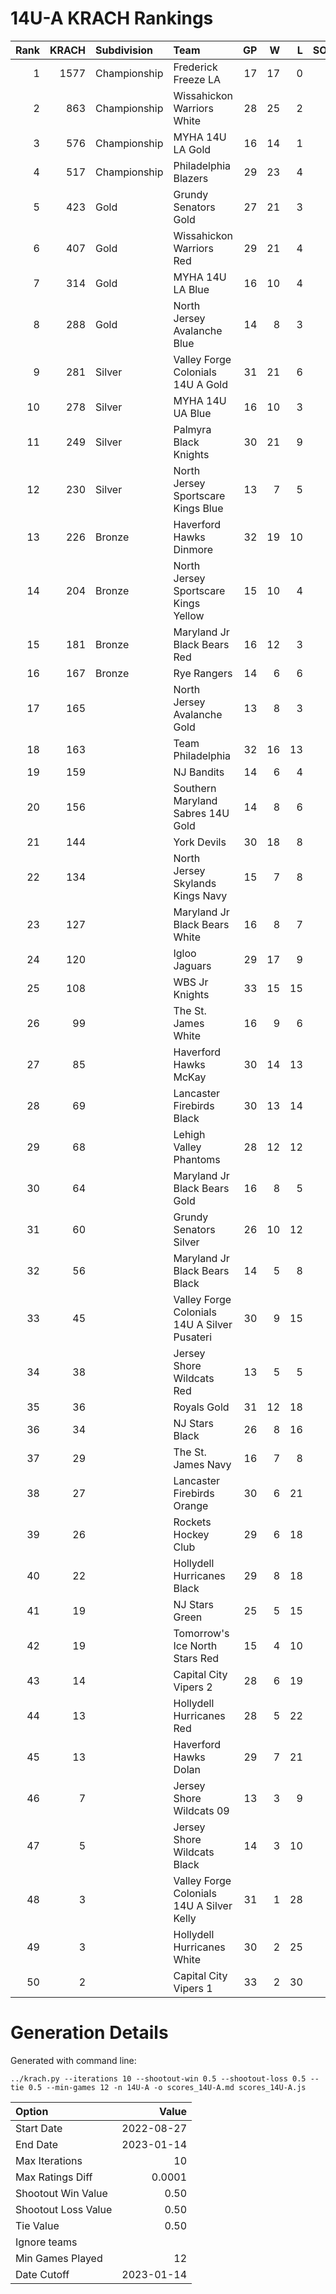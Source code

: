 # 14U-A KRACH Rankings
Rank|KRACH|Subdivision|Team|GP|W|L|SOW|SOL|T|SoS
---:|---:|:---|:---|---:|---:|---:|---:|---:|---:|---:
1|1577|Championship|Frederick Freeze LA|17|17|0|0|0|0|221
2|863|Championship|Wissahickon Warriors White|28|25|2|1|0|0|234
3|576|Championship|MYHA 14U LA Gold|16|14|1|1|0|0|125
4|517|Championship|Philadelphia Blazers|29|23|4|1|1|0|157
5|423|Gold|Grundy Senators Gold|27|21|3|2|1|0|132
6|407|Gold|Wissahickon Warriors Red|29|21|4|0|4|0|156
7|314|Gold|MYHA 14U LA Blue|16|10|4|1|1|0|223
8|288|Gold|North Jersey Avalanche Blue|14|8|3|0|3|0|182
9|281|Silver|Valley Forge Colonials 14U A Gold|31|21|6|3|1|0|137
10|278|Silver|MYHA 14U UA Blue|16|10|3|3|0|0|175
11|249|Silver|Palmyra Black Knights|30|21|9|0|0|0|242
12|230|Silver|North Jersey Sportscare Kings Blue|13|7|5|1|0|0|222
13|226|Bronze|Haverford Hawks Dinmore|32|19|10|0|3|0|313
14|204|Bronze|North Jersey Sportscare Kings Yellow|15|10|4|1|0|0|123
15|181|Bronze|Maryland Jr Black Bears Red|16|12|3|1|0|0|85
16|167|Bronze|Rye Rangers|14|6|6|2|0|0|220
17|165||North Jersey Avalanche Gold|13|8|3|0|2|0|136
18|163||Team Philadelphia|32|16|13|2|1|0|309
19|159||NJ Bandits|14|6|4|2|2|0|246
20|156||Southern Maryland Sabres 14U Gold|14|8|6|0|0|0|179
21|144||York Devils|30|18|8|2|2|0|118
22|134||North Jersey Skylands Kings Navy|15|7|8|0|0|0|223
23|127||Maryland Jr Black Bears White|16|8|7|1|0|0|185
24|120||Igloo Jaguars|29|17|9|1|2|0|128
25|108||WBS Jr Knights|33|15|15|1|2|0|183
26|99||The St. James White|16|9|6|0|1|0|130
27|85||Haverford Hawks McKay|30|14|13|1|2|0|151
28|69||Lancaster Firebirds Black|30|13|14|1|2|0|159
29|68||Lehigh Valley Phantoms|28|12|12|2|2|0|123
30|64||Maryland Jr Black Bears Gold|16|8|5|1|2|0|59
31|60||Grundy Senators Silver|26|10|12|1|3|0|248
32|56||Maryland Jr Black Bears Black|14|5|8|1|0|0|167
33|45||Valley Forge Colonials 14U A Silver Pusateri|30|9|15|3|3|0|180
34|38||Jersey Shore Wildcats Red|13|5|5|1|2|0|112
35|36||Royals Gold|31|12|18|0|1|0|156
36|34||NJ Stars Black|26|8|16|1|0|1|153
37|29||The St. James Navy|16|7|8|1|0|0|87
38|27||Lancaster Firebirds Orange|30|6|21|2|1|0|282
39|26||Rockets Hockey Club|29|6|18|5|0|0|195
40|22||Hollydell Hurricanes Black|29|8|18|2|1|0|160
41|19||NJ Stars Green|25|5|15|3|2|0|72
42|19||Tomorrow's Ice North Stars Red|15|4|10|0|1|0|100
43|14||Capital City Vipers 2|28|6|19|1|2|0|140
44|13||Hollydell Hurricanes Red|28|5|22|0|1|0|162
45|13||Haverford Hawks Dolan|29|7|21|1|0|0|76
46|7||Jersey Shore Wildcats 09|13|3|9|1|0|0|122
47|5||Jersey Shore Wildcats Black|14|3|10|0|1|0|76
48|3||Valley Forge Colonials 14U A Silver Kelly|31|1|28|1|1|0|186
49|3||Hollydell Hurricanes White|30|2|25|2|0|1|118
50|2||Capital City Vipers 1|33|2|30|0|1|0|201
# Generation Details

Generated with command line:
```
../krach.py --iterations 10 --shootout-win 0.5 --shootout-loss 0.5 --tie 0.5 --min-games 12 -n 14U-A -o scores_14U-A.md scores_14U-A.js
```

| Option | Value |
| :----- | ----: |
| Start Date | 2022-08-27 |
| End Date | 2023-01-14 |
| Max Iterations | 10 |
| Max Ratings Diff | 0.0001 |
| Shootout Win Value | 0.50 |
| Shootout Loss Value | 0.50 |
| Tie Value | 0.50 |
| Ignore teams |  |
| Min Games Played | 12 |
| Date Cutoff | 2023-01-14 |

